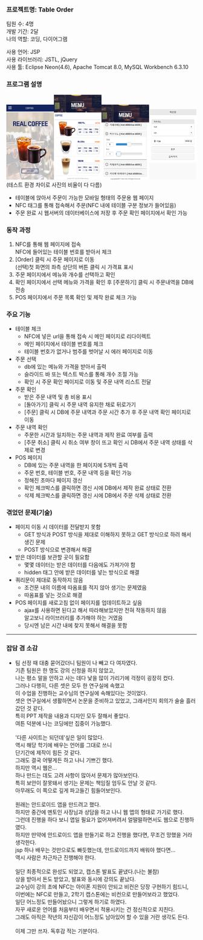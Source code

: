 ### 프로젝트명: Table Order

팀원 수: 4명<br>
개발 기간: 2달<br>
나의 역할: 코딩, 다이어그램<br>

사용 언어: JSP<br>
사용 라이브러리: JSTL, jQuery<br>
사용 툴: Eclipse Neon(4.6), Apache Tomcat 8.0, MySQL Workbench 6.3.10

### 프로그램 설명
<img src="https://github.com/zxc3824/17.1.1-TO/blob/master/etc/TO1.png" width=25%><img src="https://github.com/zxc3824/17.1.1-TO/blob/master/etc/TO2.jpg" width=25%><img src="https://github.com/zxc3824/17.1.1-TO/blob/master/etc/TO3.png" width=25%><img src="https://github.com/zxc3824/17.1.1-TO/blob/master/etc/TO4.png" width=25%>
(테스트 환경 차이로 사진의 비율이 다 다름)
- 테이블에 앉아서 주문이 가능한 모바일 형태의 주문용 웹 페이지
- NFC 태그를 통해 접속해서 주문(NFC 내에 테이블 구분 정보가 들어있음)
- 주문 완료 시 웹서버의 데이터베이스에 저장 후 주문 확인 페이지에서 확인 가능

### 동작 과정
1. NFC를 통해 웹 페이지에 접속<br>
NFC에 들어있는 테이블 번호를 받아서 체크
2. [Order] 클릭 시 주문 페이지로 이동<br>
(선택)첫 화면의 좌측 상단의 버튼 클릭 시 가격표 표시
3. 주문 페이지에서 메뉴와 개수를 선택하고 확인
4. 확인 페이지에서 선택 메뉴와 가격을 확인 후 [주문하기] 클릭 시 주문내역을 DB에 전송
5. POS 페이지에서 주문 목록 확인 및 제작 완료 체크 가능

### 주요 기능
- 테이블 체크
  - NFC에 넣은 url을 통해 접속 시 메인 페이지로 리다이렉트
  - 메인 페이지에서 테이블 번호를 체크
  - 테이블 번호가 없거나 범주를 벗어날 시 에러 페이지로 이동
- 주문 선택
  - db에 있는 메뉴와 가격을 받아서 출력
  - 슬라이드 바 또는 텍스트 박스를 통해 개수 조절 가능
  - 확인 시 주문 확인 페이지로 이동 및 주문 내역 리스트 전달
- 주문 확인
  - 받은 주문 내역 및 총 비용 표시
  - [돌아가기] 클릭 시 주문 내역 유지한 채로 뒤로가기
  - [주문] 클릭 시 DB에 주문 내역과 주문 시간 추가 후 주문 내역 확인 페이지로 이동
- 주문 내역 확인
  - 주문한 시간과 일치하는 주문 내역과 제작 완료 여부를 출력
  - [주문 취소] 클릭 시 취소 여부 창이 뜨고 확인 시 DB에서 주문 내역 상태를 삭제로 변경
- POS 페이지
  - DB에 있는 주문 내역을 한 페이지에 5개씩 출력
  - 주문 번호, 테이블 번호, 주문 내역 등을 확인 가능
  - 정해진 초마다 페이지 갱신
  - 확인 체크박스를 클릭하면 갱신 시에 DB에서 제작 완료 상태로 전환
  - 삭제 체크박스를 클릭하면 갱신 시에 DB에서 주문 삭제 상태로 전환

### 겪었던 문제(기술)
- 페이지 이동 시 데이터를 전달받지 못함
  - GET 방식과 POST 방식을 제대로 이해하지 못하고 GET 방식으로 하려 해서 생긴 문제
  - POST 방식으로 변경해서 해결
- 받은 데이터를 보관할 곳이 필요함
  - 몇몇 데이터는 받은 데이터를 다음에도 가져가야 함
  - hidden 태그 안에 받은 데이터를 넣는 방식으로 해결
- 쿼리문이 제대로 동작하지 않음
  - 조건문 내의 이름에 따옴표를 적지 않아 생기는 문제였음
  - 따옴표를 넣는 것으로 해결
- POS 페이지를 새로고침 없이 페이지를 업데이트하고 싶음
  - ajax를 사용하면 된다고 해서 따라해보았지만 전혀 작동하지 않음<br>
  알고보니 라이브러리를 추가해야 하는 거였음
  - 당시엔 남은 시간 내에 찾지 못해서 해결을 못함

---

### 잡담 겸 소감
- 팀 선정 때 대충 묻어갔더니 팀원이 나 빼고 다 여자였다.<br>
기존 팀원은 한 명도 강의 신청을 하지 않았고,<br>
나는 평소 말을 안하고 사는 데다 낯을 많이 가리기에 걱정이 굉장히 컸다.<br>
그러나 다행히, 다른 셋은 모두 한 연구실에 속했고<br>
이 수업을 진행하는 교수님의 연구실에 속해있다는 것이었다.<br>
셋은 연구실에서 생활하면서 논문을 준비하고 있었고, 그래서인지 회의가 술술 흘러갔던 것 같다.<br>
특히 PPT 제작을 내용과 디자인 모두 잘해서 좋았다.<br>
여튼 덕분에 나는 코딩에만 집중이 가능했다.<br><br>
'다른 사이트는 되던데'싶은 일이 많았다.<br>
역시 해당 학기에 배우는 언어를 그대로 쓰니<br>
단기간에 제작이 힘든 것 같다.<br>
그래도 결국 어떻게든 하고 나니 기쁘긴 했다.<br>
하지만 역시 웹은...<br>
하나 만드는 데도 고려 사항이 많아서 문제가 많아보인다.<br>
특히 보안이 잘못돼서 생기는 문제는 책임질 엄두도 안날 것 같다.<br>
아무래도 이 쪽으로 깊게 파고들긴 힘들어보인다.<br><br>
원래는 안드로이드 앱을 만드려고 했다.<br>
하지만 중간에 멘토인 사장님과 상담을 하고 나니 웹 앱의 형태로 가기로 했다.<br>
그런데 진행을 하다 보니 앱일 필요가 없어져버려서 얼떨떨하면서도 웹으로 진행하였다.<br>
하지만 만약에 안드로이드 앱을 만들기로 하고 진행을 했다면, 무조건 망했을 거라 생각한다.<br>
jsp 하나 배우는 것만으로도 빠듯했는데, 안드로이드까지 배워야 했다면...<br>
역시 사람은 차근차근 진행해야 한다.<br><br>
일단 최종적으로 완성도 되었고, 캡스톤 발표도 끝냈다.(나는 불참)<br>
상을 받아서 돈도 받았고, 발표와 동시에 강의도 끝났다.<br>
교수님이 강의 초에 NFC는 아이폰 지원이 안되고 비컨은 당장 구현하기 힘드니,<br>
이번에는 NFC로 만들고, 2학기 캡스톤에는 비컨으로 만들어보라고 했었다.<br>
일단 어느정도 만들어놨으니 그렇게 하기로 하였다.<br>
자꾸 새로운 언어를 처음부터 배우면서 적용시키는 건 정신적으로 지친다.<br>
그래도 아직은 작년의 자신감이 어느정도 남아있어 할 수 있을 거란 생각도 든다.<br><br>
이제 그만 쓰자. 독후감 적는 기분이다.
